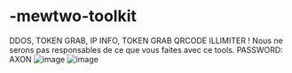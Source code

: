 # -mewtwo-toolkit
DDOS, TOKEN GRAB, IP INFO, TOKEN GRAB QRCODE ILLIMITER !
Nous ne serons pas responsables de ce que vous faites avec ce tools.
PASSWORD: AXON
![image](https://user-images.githubusercontent.com/113216453/189546482-6b079843-ea8f-4709-8fe3-535c84bb3817.png)
![image](https://user-images.githubusercontent.com/113216453/189546509-752fad4f-e7ef-4182-b61a-08ddf3c6e39d.png)



